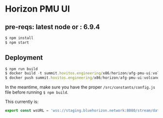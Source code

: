 # Horizon PMU UI

## pre-reqs: latest node or : 6.9.4

```JavaScript
$ npm install
$ npm start
```

## Deployment

```JavaScript
$ npm run build
$ docker build -t summit.hovitos.engineering/x86/horizon/afg-pmu-ui:volcanostaging .
$ docker push summit.hovitos.engineering/x86/horizon/afg-pmu-ui:volcanostaging
```

In the meantime, make sure you have the proper `/src/constants/config.js` file before running `$ npm build`.

This currently is:
```JavaScript
export const wsURL = 'wss://staging.bluehorizon.network:8080/stream/data'
```
